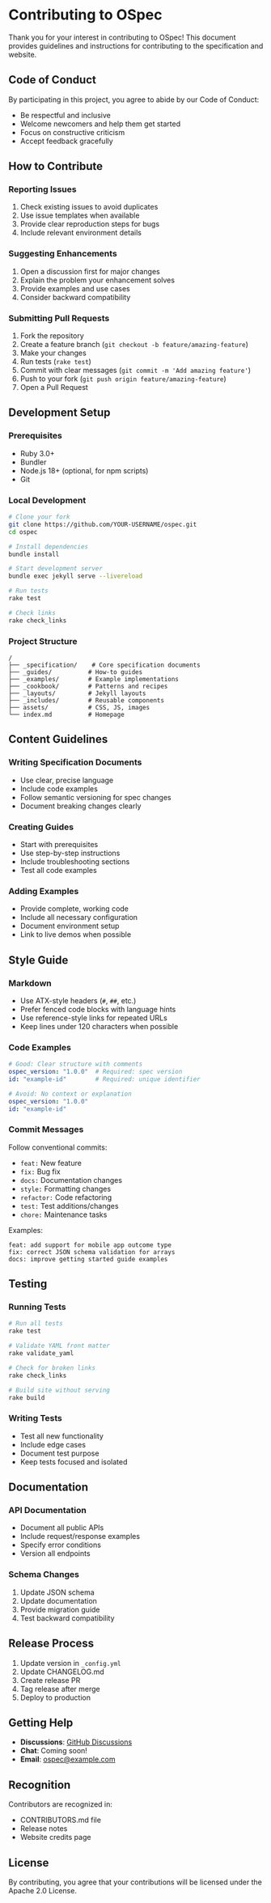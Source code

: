 # Contributing to OSpec

Thank you for your interest in contributing to OSpec! This document provides guidelines and instructions for contributing to the specification and website.

## Code of Conduct

By participating in this project, you agree to abide by our Code of Conduct:
- Be respectful and inclusive
- Welcome newcomers and help them get started
- Focus on constructive criticism
- Accept feedback gracefully

## How to Contribute

### Reporting Issues

1. Check existing issues to avoid duplicates
2. Use issue templates when available
3. Provide clear reproduction steps for bugs
4. Include relevant environment details

### Suggesting Enhancements

1. Open a discussion first for major changes
2. Explain the problem your enhancement solves
3. Provide examples and use cases
4. Consider backward compatibility

### Submitting Pull Requests

1. Fork the repository
2. Create a feature branch (`git checkout -b feature/amazing-feature`)
3. Make your changes
4. Run tests (`rake test`)
5. Commit with clear messages (`git commit -m 'Add amazing feature'`)
6. Push to your fork (`git push origin feature/amazing-feature`)
7. Open a Pull Request

## Development Setup

### Prerequisites

- Ruby 3.0+
- Bundler
- Node.js 18+ (optional, for npm scripts)
- Git

### Local Development

```bash
# Clone your fork
git clone https://github.com/YOUR-USERNAME/ospec.git
cd ospec

# Install dependencies
bundle install

# Start development server
bundle exec jekyll serve --livereload

# Run tests
rake test

# Check links
rake check_links
```

### Project Structure

```
/
├── _specification/    # Core specification documents
├── _guides/          # How-to guides
├── _examples/        # Example implementations
├── _cookbook/        # Patterns and recipes
├── _layouts/         # Jekyll layouts
├── _includes/        # Reusable components
├── assets/           # CSS, JS, images
└── index.md          # Homepage
```

## Content Guidelines

### Writing Specification Documents

- Use clear, precise language
- Include code examples
- Follow semantic versioning for spec changes
- Document breaking changes clearly

### Creating Guides

- Start with prerequisites
- Use step-by-step instructions
- Include troubleshooting sections
- Test all code examples

### Adding Examples

- Provide complete, working code
- Include all necessary configuration
- Document environment setup
- Link to live demos when possible

## Style Guide

### Markdown

- Use ATX-style headers (`#`, `##`, etc.)
- Prefer fenced code blocks with language hints
- Use reference-style links for repeated URLs
- Keep lines under 120 characters when possible

### Code Examples

```yaml
# Good: Clear structure with comments
ospec_version: "1.0.0"  # Required: spec version
id: "example-id"        # Required: unique identifier
```

```yaml
# Avoid: No context or explanation
ospec_version: "1.0.0"
id: "example-id"
```

### Commit Messages

Follow conventional commits:

- `feat:` New feature
- `fix:` Bug fix
- `docs:` Documentation changes
- `style:` Formatting changes
- `refactor:` Code refactoring
- `test:` Test additions/changes
- `chore:` Maintenance tasks

Examples:
```
feat: add support for mobile app outcome type
fix: correct JSON schema validation for arrays
docs: improve getting started guide examples
```

## Testing

### Running Tests

```bash
# Run all tests
rake test

# Validate YAML front matter
rake validate_yaml

# Check for broken links
rake check_links

# Build site without serving
rake build
```

### Writing Tests

- Test all new functionality
- Include edge cases
- Document test purpose
- Keep tests focused and isolated

## Documentation

### API Documentation

- Document all public APIs
- Include request/response examples
- Specify error conditions
- Version all endpoints

### Schema Changes

1. Update JSON schema
2. Update documentation
3. Provide migration guide
4. Test backward compatibility

## Release Process

1. Update version in `_config.yml`
2. Update CHANGELOG.md
3. Create release PR
4. Tag release after merge
5. Deploy to production

## Getting Help

- **Discussions**: [GitHub Discussions](https://github.com/nibzard/ospec/discussions)
- **Chat**: Coming soon!
- **Email**: ospec@example.com

## Recognition

Contributors are recognized in:
- CONTRIBUTORS.md file
- Release notes
- Website credits page

## License

By contributing, you agree that your contributions will be licensed under the Apache 2.0 License.